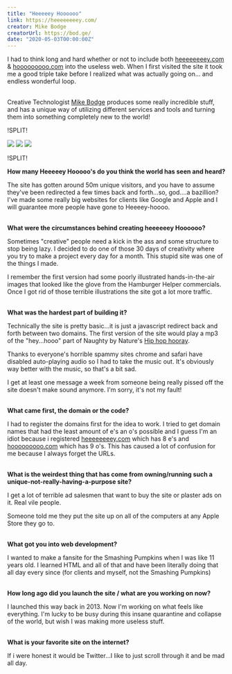 ```yaml
---
title: "Heeeeey Hoooooo"
link: https://heeeeeeeey.com/
creator: Mike Bodge
creatorUrl: https://bod.ge/
date: "2020-05-03T00:00:00Z"
---
```


I had to think long and hard whether or not to include both [heeeeeeeey.com](https://heeeeeeeey.com/) & [hooooooooo.com](https://hooooooooo.com/) into the useless web. When I first visited the site it took me a good triple take before I realized what was actually going on... and endless wonderful loop.  
&nbsp;

Creative Technologist [Mike Bodge](https://bod.ge/) produces some really incredible stuff, and has a unique way of utilizing different services and tools and turning them into something completely new to the world!

!SPLIT!

<div class="images has-border">
  <img src="/sites/assets/heeeeey.jpg" />
  <img src="/sites/assets/hoooo.jpg" />
  <img src="/sites/assets/heeeeey.jpg" />
</div>

!SPLIT!

**How many Heeeeey Hooooo's do you think the world has seen and heard?**

The site has gotten around 50m unique visitors, and you have to assume they've been redirected a few times back and forth...so, god....a bazillion? I've made some really big websites for clients like Google and Apple and I will guarantee more people have gone to Heeeey-hoooo.  
&nbsp;

**What were the circumstances behind creating heeeeeey Hoooooo?**

Sometimes "creative" people need a kick in the ass and some structure to stop being lazy. I decided to do one of those 30 days of creativity where you try to make a project every day for a month. This stupid site was one of the things I made.

I remember the first version had some poorly illustrated hands-in-the-air images that looked like the glove from the Hamburger Helper commercials. Once I got rid of those terrible illustrations the site got a lot more traffic.  
&nbsp;

**What was the hardest part of building it?**

Technically the site is pretty basic...it is just a javascript redirect back and forth between two domains. The first version of the site would play a mp3 of the "hey...hooo" part of Naughty by Nature's [Hip hop hooray](https://www.youtube.com/watch?v=Rz1Xn1vzOM4).

Thanks to everyone's horrible spammy sites chrome and safari have disabled auto-playing audio so I had to take the music out. It's obviously way better with the music, so that's a bit sad.

I get at least one message a week from someone being really pissed off the site doesn't make sound anymore. I'm sorry, it's not my fault!  
&nbsp;

**What came first, the domain or the code?**

I had to register the domains first for the idea to work. I tried to get domain names that had the least amount of e's an o's possible and I guess I'm an idiot because i registered [heeeeeeeey.com](https://heeeeeeeey.com/) which has 8 e's and [hooooooooo.com](https://hooooooooo.com/) which has 9 o's. This has caused a lot of confusion for me because I always forget the URLs.  
&nbsp;

**What is the weirdest thing that has come from owning/running such a unique-not-really-having-a-purpose site?**

I get a lot of terrible ad salesmen that want to buy the site or plaster ads on it. Real vile people.

Someone told me they put the site up on all of the computers at any Apple Store they go to.  
&nbsp;

**What got you into web development?**

I wanted to make a fansite for the Smashing Pumpkins when I was like 11 years old. I learned HTML and all of that and have been literally doing that all day every since (for clients and myself, not the Smashing Pumpkins)  
&nbsp;

**How long ago did you launch the site / what are you working on now?**

I launched this way back in 2013. Now I'm working on what feels like everything. I'm lucky to be busy during this insane quarantine and collapse of the world, but wish I was making more useless stuff.  
&nbsp;

**What is your favorite site on the internet?**

If i were honest it would be Twitter...I like to just scroll through it and be mad all day.
